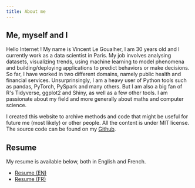 ```yaml
---
title: About me
---
```


## Me, myself and I


Hello Internet ! My name is Vincent Le Goualher, I am 30 years old and I currently work as a data scientist in Paris. My job involves analysing datasets, visualizing trends, using machine learning to model phenomena and building/deploying applications to predict behaviors or make decisions. So far, I have worked in two different domains, namely public health and financial services. Unsurprinsingly, I am a heavy user of Python tools such as pandas, PyTorch, PySpark and many others. But I am also a big fan of R's Tidyverse, ggplot2 and Shiny, as well as a few other tools. I am passionate about my field and more generally about maths and computer science.  

I created this website to archive methods and code that might be useful for future me (most likely) or other people. All the content is under MIT license. The source code can be found on my [Github](https://github.com/datatrigger).

## Resume

My resume is available below, both in English and French.

* [Resume (EN)](/doc/resume_en_vincent_le_goualher.pdf)  
* [Resume (FR)](/doc/cv_fr_vincent_le_goualher.pdf)
